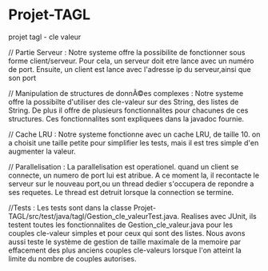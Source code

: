 # Projet-TAGL
projet tagl - cle valeur

// Partie Serveur : 
Notre systeme offre la possibilite de fonctionner sous forme client/serveur.
Pour cela, un serveur doit etre lance avec un numéro de port.
Ensuite, un client est lance avec l'adresse ip du serveur,ainsi que son port


// Manipulation de structures de donnÃ©es complexes :
Notre systeme offre la possibilte d'utiliser des cle-valeur sur des String, des listes de String.
De plus il offre de plusieurs fonctionnalites pour chacunes de ces structures.
Ces fonctionnalites sont expliquees dans la javadoc fournie.

// Cache LRU :
Notre systeme fonctionne avec un cache LRU, de taille 10.
on a choisit une taille petite pour simplifier les tests, mais il est tres simple d'en augmenter la valeur.

// Parallelisation :
La parallelisation est operationel. quand un client se connecte, un numero de port lui est atribue. A ce moment la, il recontacte le serveur sur le nouveau port,ou un thread dedier s'occupera de repondre a ses requetes. Le thread est detruit lorsque la connection se termine.


//Tests : 
Les tests sont dans la classe Projet-TAGL/src/test/java/tagl/Gestion_cle_valeurTest.java. 
Realises avec JUnit, ils testent toutes les fonctionnalites de Gestion_cle_valeur.java pour les couples cle-valeur simples
et pour ceux qui sont des listes. Nous avons aussi teste le système de gestion de taille maximale de la memoire par effacement des plus anciens couples cle-valeurs lorsque l'on atteint la limite du nombre de couples autorises.
